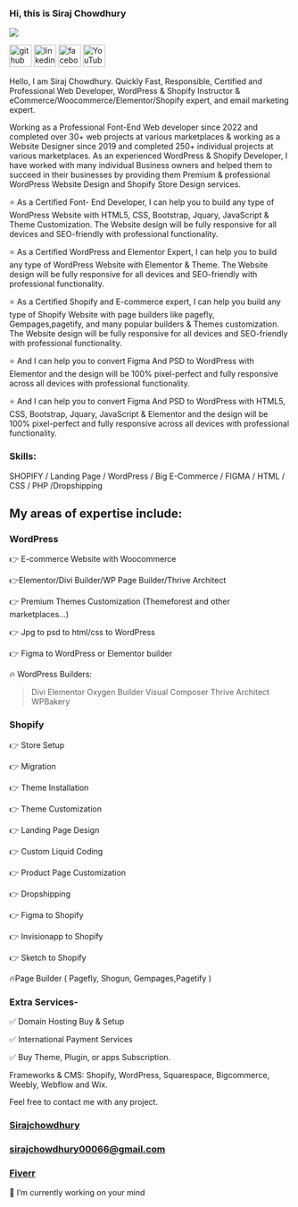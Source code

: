 ### Hi, this is Siraj Chowdhury 

![](https://media.licdn.com/dms/image/v2/D5616AQH0TJrxAaA27Q/profile-displaybackgroundimage-shrink_350_1400/profile-displaybackgroundimage-shrink_350_1400/0/1724673255947?e=1730332800&v=beta&t=sUQiiOPL6kcwMpzsbsmS9wofXjFLvhoQnqZtEZZpTGM)
 

[<img src='https://www.iconsdb.com/icons/preview/yellow/instagram-xxl.png' alt='github' height='40' >](https://www.instagram.com/sirajchowdhury01/)  [<img src='https://www.iconsdb.com/icons/preview/blue/linkedin-3-xxl.png' alt='linkedin' height='40'>](https://www.linkedin.com/in/sirajchowdhury01/)  [<img src='https://www.iconsdb.com/icons/preview/red/facebook-3-xxl.png' alt='facebook' height='40'>](https://www.facebook.com/sirajchowdhury01)  [<img src='https://www.iconsdb.com/icons/preview/red/youtube-xxl.png' alt='YouTube' height='40'>](https://www.youtube.com/channel/siraj_chowdhury)  



Hello, I am Siraj Chowdhury. Quickly Fast, Responsible, Certified and Professional Web Developer, WordPress & Shopify Instructor & eCommerce/Woocommerce/Elementor/Shopify expert, and email marketing expert.

Working as a Professional Font-End Web developer since 2022 and completed over 30+ web projects at various marketplaces & working as a Website Designer since 2019 and completed 250+ individual projects at various marketplaces. As an experienced WordPress & Shopify Developer, I have worked with many individual Business owners and helped them to succeed in their businesses by providing them Premium & professional WordPress Website Design and Shopify Store Design services.

⭐ As a Certified Font- End Developer, I can help you to build any type of WordPress Website with HTML5, CSS, Bootstrap, Jquary, JavaScript & Theme Customization. The Website design will be fully responsive for all devices and SEO-friendly with professional functionality.

⭐ As a Certified WordPress and Elementor Expert, I can help you to build any type of WordPress Website with Elementor & Theme. The Website design will be fully responsive for all devices and SEO-friendly with professional functionality.

⭐ As a Certified Shopify and E-commerce expert, I can help you build any type of Shopify Website with page builders like pagefly, Gempages,pagetify, and many popular builders & Themes customization. The Website design will be fully responsive for all devices and SEO-friendly with professional functionality.

⭐ And I can help you to convert Figma And PSD to WordPress with Elementor and the design will be 100% pixel-perfect and fully responsive across all devices with professional functionality.

⭐ And I can help you to convert Figma And PSD to WordPress with HTML5, CSS, Bootstrap, Jquary, JavaScript & Elementor and the design will be 100% pixel-perfect and fully responsive across all devices with professional functionality.

### Skills:  
SHOPIFY / Landing Page / WordPress / Big E-Commerce / FIGMA / HTML / CSS / PHP /Dropshipping 

## My areas of expertise include: 
### WordPress
 👉 E-commerce Website with Woocommerce
 
 👉Elementor/Divi Builder/WP Page Builder/Thrive Architect
 
 👉 Premium Themes Customization (Themeforest and other marketplaces...)
 
 👉 Jpg to psd to html/css to WordPress
 
 👉 Figma to WordPress or Elementor builder 
 
 🔥 WordPress Builders:
 
 > Divi
 > Elementor
 > Oxygen Builder
 > Visual Composer
 > Thrive Architect
 > WPBakery


### Shopify
 👉 Store Setup 
 
 👉 Migration
 
 👉 Theme Installation  
 
 👉 Theme Customization
 
 👉 Landing Page Design 
 
 👉 Custom Liquid Coding
 
 👉 Product Page Customization
 
 👉 Dropshipping
 
 👉 Figma to Shopify
 
 👉 Invisionapp to Shopify 
 
 👉 Sketch to Shopify
 
 🔥Page Builder ( Pagefly, Shogun, Gempages,Pagetify )
 
 
### Extra Services- 

✅ Domain Hosting Buy & Setup

✅ International Payment Services

✅ Buy Theme, Plugin, or apps Subscription.


Frameworks & CMS: Shopify, WordPress, Squarespace, Bigcommerce, Weebly, Webflow and Wix. 

Feel free to contact me with any project.
### [Sirajchowdhury](https://Sirajchowdhury.com)
### sirajchowdhury00066@gmail.com
### [Fiverr](https://www.fiverr.com/siraj_chowdhury?up_rollout=true)


<!--
**SirajChowdhuryofficial/SirajChowdhuryofficial** is a ✨ _special_ ✨ repository because its `README.md` (this file) appears on your GitHub profile.

Here are some ideas to get you started:

- 🔭 I’m currently working on ...
- 🌱 I’m currently learning ...
- 👯 I’m looking to collaborate on ...
- 🤔 I’m looking for help with ...
- 💬 Ask me about ...
- 📫 How to reach me: ...
- 😄 Pronouns: ...
- ⚡ Fun fact: ...
-->
 

🔭 I’m currently working on your mind

 


<!-- [![trophy](https://github-profile-trophy.vercel.app/?username=SirajChowdhuryofficial)](https://github.com/ryo-ma/github-profile-trophy) -->
